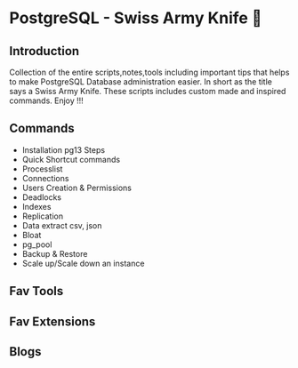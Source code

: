 # PostgreSQL - Swiss Army Knife :knife:

## Introduction
Collection of the entire scripts,notes,tools including important tips that helps to make PostgreSQL Database administration easier. In short as the title says a 
Swiss Army Knife. These scripts includes custom made and inspired commands. Enjoy !!!

## Commands
* Installation pg13 Steps 
* Quick Shortcut commands 
* Processlist 
* Connections
* Users Creation & Permissions
* Deadlocks
* Indexes
* Replication
* Data extract csv, json 
* Bloat 
* pg_pool
* Backup & Restore
* Scale up/Scale down an instance

## Fav Tools 

## Fav Extensions 

## Blogs 



